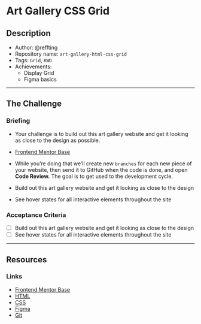 # Art Gallery CSS Grid

## Description

- Author: @reffting
- Repository name: `art-gallery-html-css-grid`
- Tags: `Grid`, `RWD`
- Achievements:
  - Display Grid
  - Figma basics

---

## The Challenge

### Briefing

- Your challenge is to build out this art gallery website and get it looking as close to the design as possible.
- [Frontend Mentor Base](https://www.frontendmentor.io/challenges/art-gallery-website-yVdrZlxyA)

- While you’re doing that we’ll create new `branches` for each new piece of your website, then send it to GitHub when the code is done, and open **Code Review.** The goal is to get used to the development cycle.

- Build out this art gallery website and get it looking as close to the design
- See hover states for all interactive elements throughout the site

### Acceptance Criteria

- [ ] Build out this art gallery website and get it looking as close to the design
- [ ] See hover states for all interactive elements throughout the site

---

## Resources

### Links

- [Frontend Mentor Base](https://www.frontendmentor.io/challenges/art-gallery-website-yVdrZlxyA)
- [HTML](https://www.notion.so/HTML-bb4adb5992914407abcb31442fa8e6f1)
- [CSS](https://www.notion.so/CSS-ed673e98698e451491b47e1349a5ecba)
- [Figma](https://www.notion.so/Figma-5377f1eeb90d4986889765b961b5c655)
- [Git](https://www.notion.so/Git-c8011ab55c444ba28a9df713f86e55e9)
